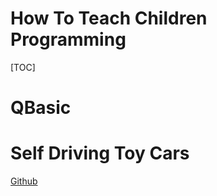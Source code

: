 # How To Teach Children Programming

[TOC]

# QBasic

# Self Driving Toy Cars

[Github](https://github.com/experiencor/self-driving-toy-car)

